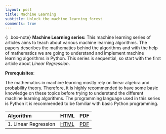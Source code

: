 ```yaml
---
layout: post
title: Machine Learning
subtitle: Unlock the machine learning forest
comments: true
---
```

{: .box-note}
**Machine Learning series:** This machine learning series of articles aims to teach about various machine learning algorithms. The papers describes the mathematics behind the algorithms and with the help of mathematics we are going to understand and implement machine learning algorithms in Python. This series is sequential, so start with the first article about *Linear Regression*.

**Prerequisites:**  

The mathematics in machine learning mostly rely on linear algebra and probability theory. Therefore, it is highly recommended to have some basic knowledge on these topics before trying to understand the different machine learning algorithms. The programming language used in this series is Python it is recommended to be familiar with basic Python programming. 

| Algorithm | HTML | PDF |
| :------ |:--- | :--- |
| 1. Linear Regression | [HTML](Linear_Regression.html) | [PDF](Linear_Regression.pdf) |
